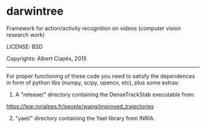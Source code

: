# darwintree
Framework for action/activity recognition on videos (computer vision research work)

LICENSE: BSD

Copyrights: Albert Clapés, 2015

----

For proper functioning of these code you need to satisfy the dependences in form of
python libs (numpy, scipy, opencv, etc), plus some extras:

1) A "release/" directory containing the DenseTrackStab executable from:

https://lear.inrialpes.fr/people/wang/improved_trajectories

2) "yael/" directory containing the Yael library from INRIA.